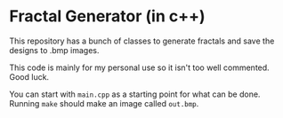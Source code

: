 # Fractal Generator (in c++)

This repository has a bunch of classes to generate fractals and save the designs to .bmp images.

This code is mainly for my personal use so it isn't too well commented. Good luck.

You can start with `main.cpp` as a starting point for what can be done. Running `make` should make an image called `out.bmp`.